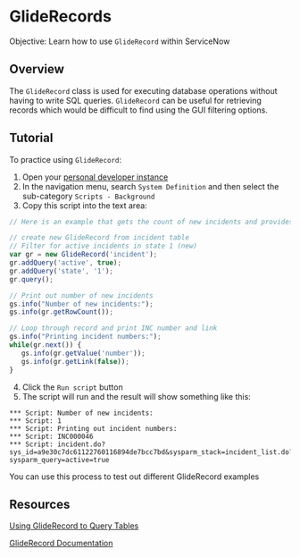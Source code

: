 # GlideRecords
Objective: Learn how to use `GlideRecord` within ServiceNow

## Overview
The `GlideRecord` class is used for executing database operations without having to write SQL queries. `GlideRecord` can be useful for retrieving records which would be difficult to find using the GUI filtering options.

## Tutorial
To practice using `GlideRecord`: 
1. Open your [personal developer instance](https://developer.servicenow.com/app.do#!/instance?wu=true)
2. In the navigation menu, search `System Definition` and then select the sub-category `Scripts - Background`
3. Copy this script into the text area:
```javascript
// Here is an example that gets the count of new incidents and provides the INC number & link

// create new GlideRecord from incident table
// Filter for active incidents in state 1 (new)
var gr = new GlideRecord('incident'); 
gr.addQuery('active', true);
gr.addQuery('state', '1'); 
gr.query();

// Print out number of new incidents
gs.info("Number of new incidents:");
gs.info(gr.getRowCount());

// Loop through record and print INC number and link
gs.info("Printing incident numbers:");
while(gr.next()) { 
   gs.info(gr.getValue('number'));
   gs.info(gr.getLink(false));
}
```
4. Click the `Run script` button
5. The script will run and the result will show something like this: 
``` 
*** Script: Number of new incidents: 
*** Script: 1
*** Script: Printing out incident numbers:
*** Script: INC000046
*** Script: incident.do?sys_id=a9e30c7dc61122760116894de7bcc7bd&sysparm_stack=incident_list.do?sysparm_query=active=true
```

You can use this process to test out different GlideRecord examples

## Resources
[Using GlideRecord to Query Tables](https://docs.servicenow.com/bundle/madrid-application-development/page/script/server-scripting/concept/c_UsingGlideRecordToQueryTables.html)

[GlideRecord Documentation](https://docs.servicenow.com/bundle/madrid-application-development/page/app-store/dev_portal/API_reference/glideRecordScoped/concept/c_GlideRecordScopedAPI.html)
